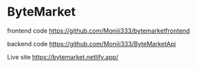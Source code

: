 # ByteMarket 

frontend code
https://github.com/Moniii333/bytemarketfrontend

backend code
https://github.com/Moniii333/ByteMarketApi

Live site
https://bytemarket.netlify.app/